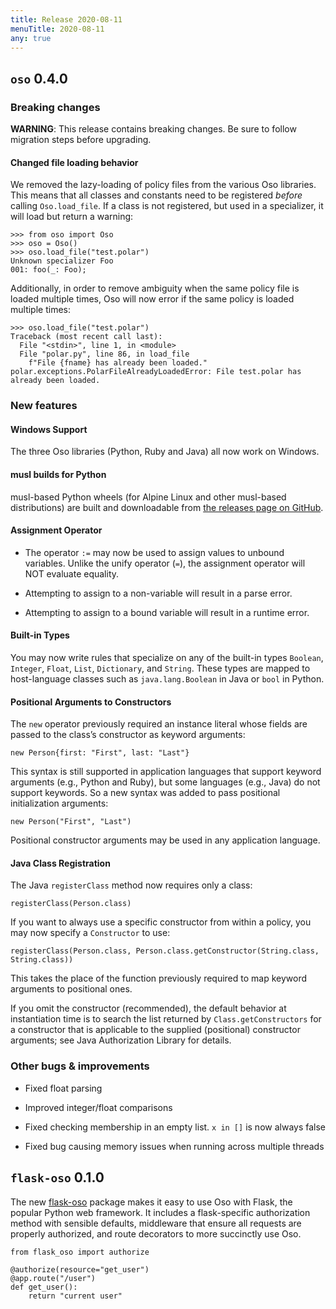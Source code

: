 ```yaml
---
title: Release 2020-08-11
menuTitle: 2020-08-11
any: true
---
```



## `oso` 0.4.0

### Breaking changes

**WARNING**: This release contains breaking changes. Be sure
to follow migration steps before upgrading.

#### Changed file loading behavior

We removed the lazy-loading of policy files from the various
Oso libraries. This means that all classes and constants need
to be registered _before_ calling `Oso.load_file`. If a class
is not registered, but used in a specializer, it will load
but return a warning:

```
>>> from oso import Oso
>>> oso = Oso()
>>> oso.load_file("test.polar")
Unknown specializer Foo
001: foo(_: Foo);
```

Additionally, in order to remove ambiguity when the same policy
file is loaded multiple times, Oso will now error if the same
policy is loaded multiple times:

```
>>> oso.load_file("test.polar")
Traceback (most recent call last):
  File "<stdin>", line 1, in <module>
  File "polar.py", line 86, in load_file
    f"File {fname} has already been loaded."
polar.exceptions.PolarFileAlreadyLoadedError: File test.polar has already been loaded.
```

### New features

#### Windows Support

The three Oso libraries (Python, Ruby and Java) all now work on Windows.

#### musl builds for Python

musl-based Python wheels (for Alpine Linux and other musl-based distributions)
are built and downloadable from [the releases page on GitHub](https://github.com/osohq/oso/releases/latest).

#### Assignment Operator


* The operator `:=` may now be used to assign values to unbound variables.
Unlike the unify operator (`=`), the assignment operator will NOT evaluate
equality.


* Attempting to assign to a non-variable will result in a parse error.


* Attempting to assign to a bound variable will result in a runtime error.

#### Built-in Types

You may now write rules that specialize on any of the built-in types
`Boolean`, `Integer`, `Float`, `List`, `Dictionary`, and `String`.
These types are mapped to host-language classes such as `java.lang.Boolean`
in Java or `bool` in Python.

#### Positional Arguments to Constructors

The `new` operator previously required an instance literal whose fields are
passed to the class’s constructor as keyword arguments:

```
new Person{first: "First", last: "Last"}
```

This syntax is still supported in application languages that support keyword
arguments (e.g., Python and Ruby), but some languages (e.g., Java) do not
support keywords. So a new syntax was added to pass positional initialization
arguments:

```
new Person("First", "Last")
```

Positional constructor arguments may be used in any application language.

#### Java Class Registration

The Java `registerClass` method now requires only a class:

```
registerClass(Person.class)
```

If you want to always use a specific constructor from within
a policy, you may now specify a `Constructor` to use:

```
registerClass(Person.class, Person.class.getConstructor(String.class, String.class))
```

This takes the place of the function previously required to map keyword
arguments to positional ones.

If you omit the constructor (recommended), the default behavior at
instantiation time is to search the list returned by `Class.getConstructors`
for a constructor that is applicable to the supplied (positional) constructor
arguments; see Java Authorization Library for details.

### Other bugs & improvements


* Fixed float parsing


* Improved integer/float comparisons


* Fixed checking membership in an empty list. `x in []` is now always false


* Fixed bug causing memory issues when running across multiple threads

## `flask-oso` 0.1.0

The new [flask-oso](https://pypi.org/project/flask-oso/) package makes it easy to use Oso with Flask, the popular
Python web framework. It includes a flask-specific authorization method with
sensible defaults, middleware that ensure all requests are properly authorized,
and route decorators to more succinctly use Oso.

```
from flask_oso import authorize

@authorize(resource="get_user")
@app.route("/user")
def get_user():
    return "current user"
```
